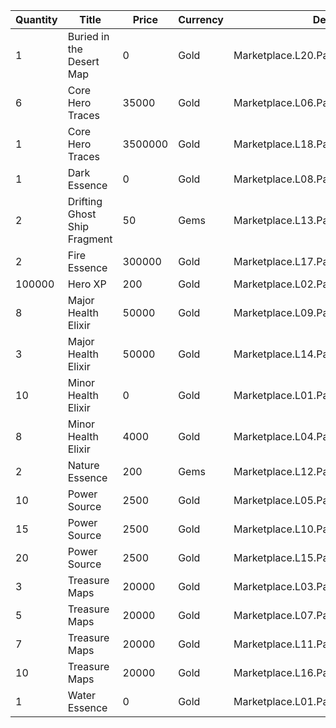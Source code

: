 | Quantity | Title | Price | Currency |  Dev Name |
| -------- | ----- | ----- | -------- |  -------- |
| 1 | Buried in the Desert Map | 0 | Gold | Marketplace.L20.Page03.Free.137 |
| 6 | Core Hero Traces | 35000 | Gold | Marketplace.L06.Page03.Token.17 |
| 1 | Core Hero Traces | 3500000 | Gold | Marketplace.L18.Page03.Hero.10 |
| 1 | Dark Essence | 0 | Gold | Marketplace.L08.Page03.Free.49 |
| 2 | Drifting Ghost Ship Fragment | 50 | Gems | Marketplace.L13.Page03.MapsMisc.29 |
| 2 | Fire Essence | 300000 | Gold | Marketplace.L17.Page03.Shard.25 |
| 100000 | Hero XP | 200 | Gold | Marketplace.L02.Page03.XP.03 |
| 8 | Major Health Elixir | 50000 | Gold | Marketplace.L09.Page03.MajorElixir.10 |
| 3 | Major Health Elixir | 50000 | Gold | Marketplace.L14.Page03.ElixirAll.11 |
| 10 | Minor Health Elixir | 0 | Gold | Marketplace.L01.Page03.Free.10 |
| 8 | Minor Health Elixir | 4000 | Gold | Marketplace.L04.Page03.MinorElixir.10 |
| 2 | Nature Essence | 200 | Gems | Marketplace.L12.Page03.Reagent.29 |
| 10 | Power Source | 2500 | Gold | Marketplace.L05.Page03.PowerSource.03 |
| 15 | Power Source | 2500 | Gold | Marketplace.L10.Page03.PowerSource.06 |
| 20 | Power Source | 2500 | Gold | Marketplace.L15.Page03.PowerSource.09 |
| 3 | Treasure Maps | 20000 | Gold | Marketplace.L03.Page03.MapFragments.03 |
| 5 | Treasure Maps | 20000 | Gold | Marketplace.L07.Page03.MapFragments.08 |
| 7 | Treasure Maps | 20000 | Gold | Marketplace.L11.Page03.TreasureMap.03 |
| 10 | Treasure Maps | 20000 | Gold | Marketplace.L16.Page03.TreasureMap.06 |
| 1 | Water Essence | 0 | Gold | Marketplace.L01.Page3.VIP5.FreeBonus.72 |
